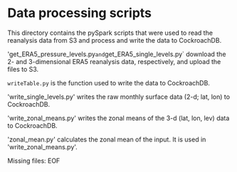 # Data processing scripts

This directory contains the pySpark scripts that were used to read the reanalysis data from S3 and process and write the data to CockroachDB.

'get_ERA5_pressure_levels.py` and `get_ERA5_single_levels.py` download the 2- and 3-dimensional ERA5 reanalysis data, respectively, and upload the files to S3.

`writeTable.py` is the function used to write the data to CockroachDB.

'write_single_levels.py' writes the raw monthly surface data (2-d; lat, lon) to CockroachDB.

'write_zonal_means.py' writes the zonal means of the 3-d (lat, lon, lev) data to CockroachDB.

'zonal_mean.py' calculates the zonal mean of the input. It is used in 'write_zonal_means.py'.

Missing files: EOF
